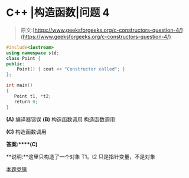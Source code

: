# C++ |构造函数|问题 4

> 原文:[https://www.geeksforgeeks.org/c-constructors-question-4/](https://www.geeksforgeeks.org/c-constructors-question-4/)

```cpp
#include<iostream>
using namespace std;
class Point {
public:
    Point() { cout << "Constructor called"; }
};

int main()
{
   Point t1, *t2;
   return 0;
}
```

**(A)** 编译器错误
**(B)** 构造函数调用
构造函数调用

**(C)** 构造函数调用

**答案:****(C)**

**说明:**这里只构造了一个对象 T1。t2 只是指针变量，不是对象

[本题竞猜](https://www.geeksforgeeks.org/quiz-corner-gq/)